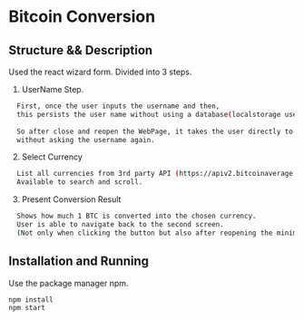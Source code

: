 # Bitcoin Conversion

## Structure && Description

Used the react wizard form.
Divided into 3 steps.

1. UserName Step. 
```bash
  First, once the user inputs the username and then,
  this persists the user name without using a database(localstorage used).
  
  So after close and reopen the WebPage, it takes the user directly to the second screen
  without asking the username again.
```
2. Select Currency
```bash
  List all currencies from 3rd party API (https://apiv2.bitcoinaverage.com/).
  Available to search and scroll.
```
3. Present Conversion Result
```bash
  Shows how much 1 BTC is converted into the chosen currency.
  User is able to navigate back to the second screen.
  (Not only when clicking the button but also after reopening the minimized window.)
```
## Installation and Running

Use the package manager npm.
```bash
npm install
npm start
```


